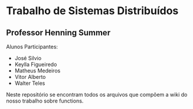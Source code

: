 # Trabalho de Sistemas Distribuídos

## Professor Henning Summer

Alunos Participantes:
- José Silvio
- Keylla Figueiredo
- Matheus Medeiros
- Vitor Alberto
- Walter Teles

Neste repositório se encontram todos os arquivos que compõem a wiki do nosso trabalho sobre functions.

